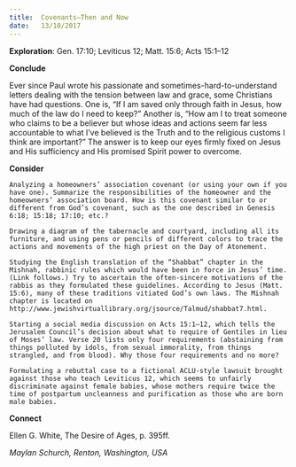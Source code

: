 ```yaml
---
title:  Covenants—Then and Now
date:   13/10/2017
---
```


**Exploration**: Gen. 17:10; Leviticus 12; Matt. 15:6; Acts 15:1–12

**Conclude**

Ever since Paul wrote his passionate and sometimes-hard-to-understand letters dealing with the tension between law and grace, some Christians have had questions. One is, “If I am saved only through faith in Jesus, how much of the law do I need to keep?” Another is, “How am I to treat someone who claims to be a believer but whose ideas and actions seem far less accountable to what I’ve believed is the Truth and to the religious customs I think are important?” The answer is to keep our eyes firmly fixed on Jesus and His sufficiency and His promised Spirit power to overcome.

**Consider**

`Analyzing a homeowners’ association covenant (or using your own if you have one). Summarize the responsibilities of the homeowner and the homeowners’ association board. How is this covenant similar to or different from God’s covenant, such as the one described in Genesis 6:18; 15:18; 17:10; etc.?`

`Drawing a diagram of the tabernacle and courtyard, including all its furniture, and using pens or pencils of different colors to trace the actions and movements of the high priest on the Day of Atonement.`

`Studying the English translation of the “Shabbat” chapter in the Mishnah, rabbinic rules which would have been in force in Jesus’ time. (Link follows.) Try to ascertain the often-sincere motivations of the rabbis as they formulated these guidelines. According to Jesus (Matt. 15:6), many of these traditions vitiated God’s own laws. The Mishnah chapter is located on http://www.jewishvirtuallibrary.org/jsource/Talmud/shabbat7.html.`

`Starting a social media discussion on Acts 15:1–12, which tells the Jerusalem Council’s decision about what to require of Gentiles in lieu of Moses’ law. Verse 20 lists only four requirements (abstaining from things polluted by idols, from sexual immorality, from things strangled, and from blood). Why those four requirements and no more?`

`Formulating a rebuttal case to a fictional ACLU-style lawsuit brought against those who teach Leviticus 12, which seems to unfairly discriminate against female babies, whose mothers require twice the time of postpartum uncleanness and purification as those who are born male babies.`

**Connect**

Ellen G. White, The Desire of Ages, p. 395ff.

_Maylan Schurch, Renton, Washington, USA_